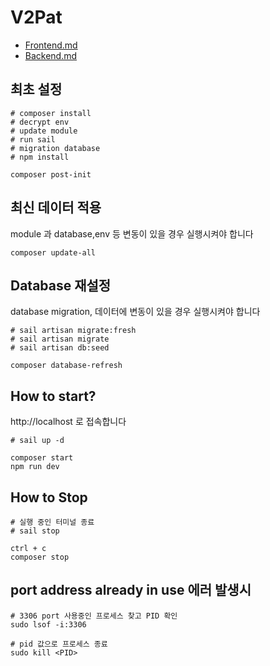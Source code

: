 # V2Pat

- [Frontend.md](Frontend.md)
- [Backend.md](Backend.md)

## 최초 설정

```shell
# composer install
# decrypt env
# update module
# run sail
# migration database
# npm install

composer post-init
```

## 최신 데이터 적용

module 과 database,env 등 변동이 있을 경우 실행시켜야 합니다

```shell
composer update-all
```

## Database 재설정

database migration, 데이터에 변동이 있을 경우 실행시켜야 합니다

```shell
# sail artisan migrate:fresh
# sail artisan migrate
# sail artisan db:seed

composer database-refresh
```

## How to start?

http://localhost 로 접속합니다

```shell
# sail up -d

composer start
npm run dev
```

## How to Stop

```shell
# 실행 중인 터미널 종료
# sail stop

ctrl + c
composer stop
```

## port address already in use 에러 발생시

```shell
# 3306 port 사용중인 프로세스 찾고 PID 확인
sudo lsof -i:3306

# pid 값으로 프로세스 종료
sudo kill <PID>
```
